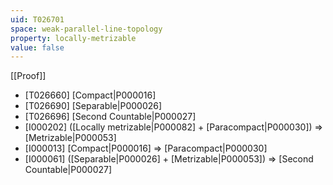 ```yaml
---
uid: T026701
space: weak-parallel-line-topology
property: locally-metrizable
value: false
---
```

[[Proof]]

* [T026660] [Compact|P000016]
* [T026690] [Separable|P000026]
* [T026696] [Second Countable|P000027]
* [I000202] ([Locally metrizable|P000082] + [Paracompact|P000030]) => [Metrizable|P000053]
* [I000013] [Compact|P000016] => [Paracompact|P000030]
* [I000061] ([Separable|P000026] + [Metrizable|P000053]) => [Second Countable|P000027]


